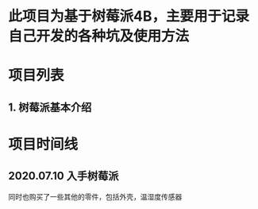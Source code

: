 # 此项目为基于树莓派4B，主要用于记录自己开发的各种坑及使用方法

# 项目列表

## 1. 树莓派基本介绍


# 项目时间线

## 2020.07.10 入手树莓派

同时也购买了一些其他的零件，包括外壳，温湿度传感器
